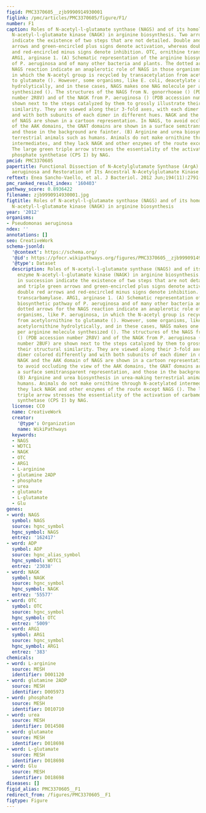 ```yaml
---
figid: PMC3370605__zjb9990914930001
figlink: /pmc/articles/PMC3370605/figure/F1/
number: F1
caption: Roles of N-acetyl-l-glutamate synthase (NAGS) and of its homologous enzyme
  N-acetyl-l-glutamate kinase (NAGK) in arginine biosynthesis. Two arrows in succession
  indicate the existence of two steps that are not detailed. Double and triple green
  arrows and green-encircled plus signs denote activation, whereas double red arrows
  and red-encircled minus signs denote inhibition. OTC, ornithine transcarbamylase.
  ARG1, arginase 1. (A) Schematic representation of the arginine biosynthetic pathway
  of P. aeruginosa and of many other bacteria and plants. The dotted arrows for the
  NAGS reaction indicate an anaplerotic role of NAGS in those organisms, like P. aeruginosa,
  in which the N-acetyl group is recycled by transacetylation from acetylornithine
  to glutamate (). However, some organisms, like E. coli, deacetylate acetylornithine
  hydrolytically, and in these cases, NAGS makes one NAG molecule per arginine molecule
  synthesized (). The structures of the NAGS from N. gonorrhoeae () (PDB accession
  number 2R8V) and of the NAGK from P. aeruginosa () (PDB accession number 2BUF) are
  shown next to the steps catalyzed by them to grossly illustrate their structural
  similarity. They are viewed along their 3-fold axes, with each dimer colored differently
  and with both subunits of each dimer in different hues. NAGK and the AAK domain
  of NAGS are shown in a cartoon representation. In NAGS, to avoid occluding the view
  of the AAK domains, the GNAT domains are shown in a surface semitransparent representation,
  and those in the background are fainter. (B) Arginine and urea biosynthesis in urea-making
  terrestrial animals such as humans. Animals do not make ornithine through N-acetylated
  intermediates, and they lack NAGK and other enzymes of the route except NAGS ().
  The large green triple arrow stresses the essentiality of the activation of carbamoyl
  phosphate synthetase (CPS I) by NAG.
pmcid: PMC3370605
papertitle: Functional Dissection of N-Acetylglutamate Synthase (ArgA) of Pseudomonas
  aeruginosa and Restoration of Its Ancestral N-Acetylglutamate Kinase Activity.
reftext: Enea Sancho-Vaello, et al. J Bacteriol. 2012 Jun;194(11):2791-2801.
pmc_ranked_result_index: '160403'
pathway_score: 0.8936422
filename: zjb9990914930001.jpg
figtitle: Roles of N-acetyl-l-glutamate synthase (NAGS) and of its homologous enzyme
  N-acetyl-l-glutamate kinase (NAGK) in arginine biosynthesis
year: '2012'
organisms:
- Pseudomonas aeruginosa
ndex: ''
annotations: []
seo: CreativeWork
schema-jsonld:
  '@context': https://schema.org/
  '@id': https://pfocr.wikipathways.org/figures/PMC3370605__zjb9990914930001.html
  '@type': Dataset
  description: Roles of N-acetyl-l-glutamate synthase (NAGS) and of its homologous
    enzyme N-acetyl-l-glutamate kinase (NAGK) in arginine biosynthesis. Two arrows
    in succession indicate the existence of two steps that are not detailed. Double
    and triple green arrows and green-encircled plus signs denote activation, whereas
    double red arrows and red-encircled minus signs denote inhibition. OTC, ornithine
    transcarbamylase. ARG1, arginase 1. (A) Schematic representation of the arginine
    biosynthetic pathway of P. aeruginosa and of many other bacteria and plants. The
    dotted arrows for the NAGS reaction indicate an anaplerotic role of NAGS in those
    organisms, like P. aeruginosa, in which the N-acetyl group is recycled by transacetylation
    from acetylornithine to glutamate (). However, some organisms, like E. coli, deacetylate
    acetylornithine hydrolytically, and in these cases, NAGS makes one NAG molecule
    per arginine molecule synthesized (). The structures of the NAGS from N. gonorrhoeae
    () (PDB accession number 2R8V) and of the NAGK from P. aeruginosa () (PDB accession
    number 2BUF) are shown next to the steps catalyzed by them to grossly illustrate
    their structural similarity. They are viewed along their 3-fold axes, with each
    dimer colored differently and with both subunits of each dimer in different hues.
    NAGK and the AAK domain of NAGS are shown in a cartoon representation. In NAGS,
    to avoid occluding the view of the AAK domains, the GNAT domains are shown in
    a surface semitransparent representation, and those in the background are fainter.
    (B) Arginine and urea biosynthesis in urea-making terrestrial animals such as
    humans. Animals do not make ornithine through N-acetylated intermediates, and
    they lack NAGK and other enzymes of the route except NAGS (). The large green
    triple arrow stresses the essentiality of the activation of carbamoyl phosphate
    synthetase (CPS I) by NAG.
  license: CC0
  name: CreativeWork
  creator:
    '@type': Organization
    name: WikiPathways
  keywords:
  - NAGS
  - WDTC1
  - NAGK
  - OTC
  - ARG1
  - L-arginine
  - glutamine 2ADP
  - phosphate
  - urea
  - glutamate
  - L-glutamate
  - Glu
genes:
- word: NAGS
  symbol: NAGS
  source: hgnc_symbol
  hgnc_symbol: NAGS
  entrez: '162417'
- word: ADP
  symbol: ADP
  source: hgnc_alias_symbol
  hgnc_symbol: WDTC1
  entrez: '23038'
- word: NAGK
  symbol: NAGK
  source: hgnc_symbol
  hgnc_symbol: NAGK
  entrez: '55577'
- word: OTC
  symbol: OTC
  source: hgnc_symbol
  hgnc_symbol: OTC
  entrez: '5009'
- word: ARG1
  symbol: ARG1
  source: hgnc_symbol
  hgnc_symbol: ARG1
  entrez: '383'
chemicals:
- word: L-arginine
  source: MESH
  identifier: D001120
- word: glutamine 2ADP
  source: MESH
  identifier: D005973
- word: phosphate
  source: MESH
  identifier: D010710
- word: urea
  source: MESH
  identifier: D014508
- word: glutamate
  source: MESH
  identifier: D018698
- word: L-glutamate
  source: MESH
  identifier: D018698
- word: Glu
  source: MESH
  identifier: D018698
diseases: []
figid_alias: PMC3370605__F1
redirect_from: /figures/PMC3370605__F1
figtype: Figure
---
```

